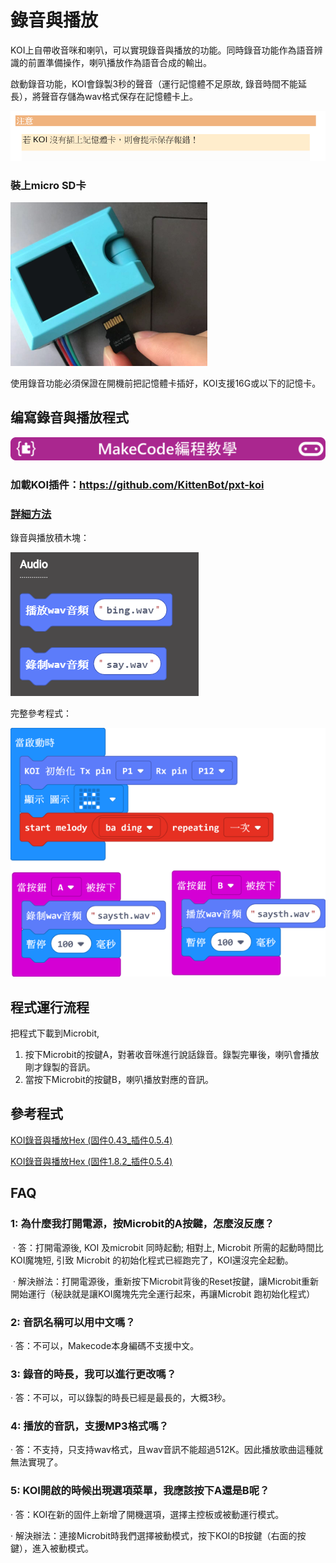 # **錄音與播放**

KOI上自帶收音咪和喇叭，可以實現錄音與播放的功能。同時錄音功能作為語音辨識的前置準備操作，喇叭播放作為語音合成的輸出。

啟動錄音功能，KOI會錄製3秒的聲音（運行記憶體不足原故, 錄音時間不能延長），將聲音存儲為wav格式保存在記憶體卡上。

 ![](KOI05/01.png)

### 裝上micro SD卡

 ![](KOI05/02-1.png)

使用錄音功能必須保證在開機前把記憶體卡插好，KOI支援16G或以下的記憶卡。



## 编寫錄音與播放程式

![](../../PWmodules/images/mcbanner.png)

### 加載KOI插件：https://github.com/KittenBot/pxt-koi

### [詳細方法](../makecodeQs.md)

錄音與播放積木塊：

 ![](KOI05/04.png)



完整參考程式：

  ![](KOI05/03-1.png)



## 程式運行流程

把程式下載到Microbit, 

1. 按下Microbit的按鍵A，對著收音咪進行說話錄音。錄製完畢後，喇叭會播放剛才錄製的音訊。
2. 當按下Microbit的按鍵B，喇叭播放對應的音訊。



## 參考程式

[KOI錄音與播放Hex (固件0.43_插件0.5.4)](https://makecode.microbit.org/_YwWd6dKrfVux)

[KOI錄音與播放Hex (固件1.8.2_插件0.5.4)](https://makecode.microbit.org/_4jJcFD2W8PiR)

## FAQ

### 1: 為什麼我打開電源，按Microbit的A按鍵，怎麼沒反應？

​       ·    答：打開電源後, KOI 及microbit 同時起動; 相對上, Microbit 所需的起動時間比KOI魔塊短, 引致 Microbit 的初始化程式已經跑完了，KOI還沒完全起動。

​       ·    解決辦法：打開電源後，重新按下Microbit背後的Reset按鍵，讓Microbit重新開始運行（秘訣就是讓KOI魔塊先完全運行起來，再讓Microbit 跑初始化程式）



### 2: 音訊名稱可以用中文嗎？

   ·    答：不可以，Makecode本身編碼不支援中文。

   

### 3: 錄音的時長，我可以進行更改嗎？

   ·    答：不可以，可以錄製的時長已經是最長的，大概3秒。

   

### 4: 播放的音訊，支援MP3格式嗎？

   ·    答：不支持，只支持wav格式，且wav音訊不能超過512K。因此播放歌曲這種就無法實現了。


### 5: KOI開啟的時候出現選項菜單，我應該按下A還是B呢？

·    答：KOI在新的固件上新增了開機選項，選擇主控板或被動運行模式。

·    解決辦法：連接Microbit時我們選擇被動模式，按下KOI的B按鍵（右面的按鍵），進入被動模式。

